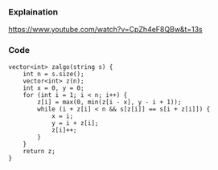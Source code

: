 ### Explaination
https://www.youtube.com/watch?v=CpZh4eF8QBw&t=13s
### Code
```
vector<int> zalgo(string s) {
    int n = s.size();
    vector<int> z(n);
    int x = 0, y = 0;
    for (int i = 1; i < n; i++) {
        z[i] = max(0, min(z[i - x], y - i + 1));
        while (i + z[i] < n && s[z[i]] == s[i + z[i]]) {
            x = i;
            y = i + z[i];
            z[i]++;
        }
    }
    return z;
}
```
